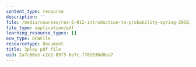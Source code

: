 ```yaml
---
content_type: resource
description: ''
file: /media/courses/res-6-012-introduction-to-probability-spring-2018/2a7c66eec2e189f56e7cf702536d0ea7_363JQxFwLXg.pdf
file_type: application/pdf
learning_resource_types: []
ocw_type: OCWFile
resourcetype: Document
title: 3play pdf file
uid: 2a7c66ee-c2e1-89f5-6e7c-f702536d0ea7
---
```

